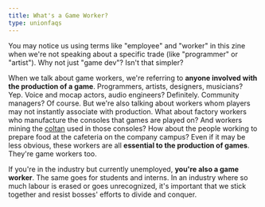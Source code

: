 ```yaml
---
title: What's a Game Worker?
type: unionfaqs
---
```

You may notice us using terms like "employee" and "worker" in this zine when
we're not speaking about a specific trade (like "programmer" or "artist"). Why
not just "game dev"? Isn't that simpler?

When we talk about game workers, we're referring to **anyone involved with the
production of a game**. Programmers, artists, designers, musicians? Yep. Voice
and mocap actors, audio engineers? Definitely. Community managers? Of course.
But we're also talking about workers whom players may not instantly associate
with production. What about factory workers who manufacture the consoles that
games are played on? And workers mining the
[coltan](https://videogamesoftheoppressed.wordpress.com/2014/08/22/conflict-minerals-and-games/)
used in those consoles? How about the people working to prepare food at the
cafeteria on the company campus? Even if it may be less obvious, these workers
are all **essential to the production of games**. They're game workers too.

If you're in the industry but currently unemployed, **you're also a game
worker**. The same goes for students and interns. In an industry where so much
labour is erased or goes unrecognized, it's important that we stick together and
resist bosses' efforts to divide and conquer.

